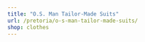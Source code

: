 ```yaml
---
title: "O.S. Man Tailor-Made Suits"
url: /pretoria/o-s-man-tailor-made-suits/
shop: clothes
---
```

